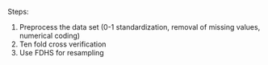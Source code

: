 Steps:
1. Preprocess the data set (0-1 standardization, removal of missing values, numerical coding)
2. Ten fold cross verification
3. Use FDHS for resampling
